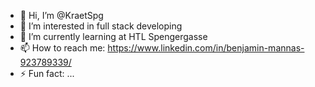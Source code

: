 - 👋 Hi, I’m @KraetSpg
- 👀 I’m interested in full stack developing
- 🌱 I’m currently learning at HTL Spengergasse
- 📫 How to reach me: https://www.linkedin.com/in/benjamin-mannas-923789339/
- ⚡ Fun fact: ...

<!---
KraetSpg/KraetSpg is a ✨ special ✨ repository because its `README.md` (this file) appears on your GitHub profile.
You can click the Preview link to take a look at your changes.
--->
